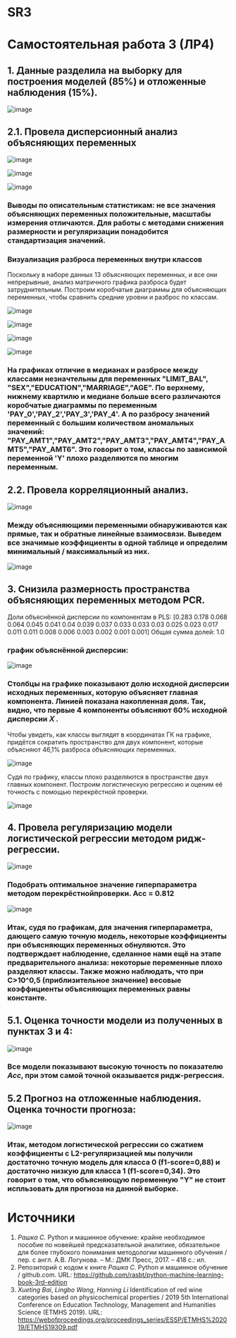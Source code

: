 # SR3
# Самостоятельная работа 3 (ЛР4)

## 1. Данные разделила на выборку для построения моделей (85%) и отложенные наблюдения (15%).

![image](https://user-images.githubusercontent.com/93768556/200138200-da3b112c-df5b-4412-9d19-011a932806fc.png)

## 2.1. Провела дисперсионный анализ объясняющих переменных

![image](https://user-images.githubusercontent.com/93768556/200138249-5f9a9bf1-95be-497f-addf-a11d43d6369b.png)

![image](https://user-images.githubusercontent.com/93768556/200138259-f9eb2afc-8e7f-4e57-8c49-f20620fa7817.png)

![image](https://user-images.githubusercontent.com/93768556/200138272-be1b1fd4-09e1-46c0-95e8-45a7929b8d82.png)

### Выводы по описательным статистикам: не все значения объясняющих переменных положительные, масштабы измерения отличаются. Для работы с методами снижения размерности и регуляризации понадобится стандартизация значений.
### Визуализация разброса переменных внутри классов  
Поскольку в наборе данных 13 объясняющих переменных, и все они непрерывные, анализ матричного графика разброса будет затруднительным. Построим коробчатые диаграммы для объясняющих переменных, чтобы сравнить средние уровни и разброс по классам. 

![image](https://user-images.githubusercontent.com/93768556/200138392-ac7d8cf1-32a7-4b3a-bacf-906bcf5b33e6.png)

![image](https://user-images.githubusercontent.com/93768556/200138418-b2efde99-20f7-4f1c-b79c-d13f5880e502.png)

![image](https://user-images.githubusercontent.com/93768556/200138467-73f63ddf-b854-4bd2-93b7-085299905061.png)

![image](https://user-images.githubusercontent.com/93768556/200138568-d69f1150-be67-458c-8ce2-2ee96ed5df10.png)

### На графиках отличие в медианах и разбросе между классами незначтельны для переменных "LIMIT_BAL", "SEX","EDUCATION","MARRIAGE","AGE". По верхнему, нижнему квартилю и медиане больше всего различаются коробчатые диаграммы по переменным 'PAY_0','PAY_2','PAY_3','PAY_4'. А по разбросу значений переменный с большим количеством аномальных значений: "PAY_AMT1","PAY_AMT2","PAY_AMT3","PAY_AMT4","PAY_AMT5","PAY_AMT6". Это говорит о том, классы по зависимой переменной 'Y' плохо разделяются по многим переменным.  

## 2.2. Провела корреляционный анализ.

![image](https://user-images.githubusercontent.com/93768556/200138661-b18690a2-7847-4520-9a91-522f9ac0eb3b.png)

### Между объясняющими переменными обнаруживаются как прямые, так и обратные линейные взаимосвязи. Выведем все значимые коэффициенты в одной таблице и определим минимальный / максимальный из них.  

![image](https://user-images.githubusercontent.com/93768556/200138801-4ddae9d9-acfa-4cc5-ab51-f13dbe90f08a.png)

## 3. Снизила размерность пространства объясняющих переменных методом PCR.

Доли объяснённой дисперсии по компонентам в PLS:
 [0.283 0.178 0.068 0.064 0.045 0.041 0.04  0.039 0.037 0.033 0.033 0.03
 0.025 0.023 0.017 0.011 0.011 0.008 0.006 0.003 0.002 0.001 0.001] 
Общая сумма долей: 1.0

### график объяснённой дисперсии:

![image](https://user-images.githubusercontent.com/93768556/200138937-e77d21d4-07a7-49b7-9da7-66e479061df4.png)

### Столбцы на графике показывают долю исходной дисперсии исходных переменных, которую объясняет главная компонента. Линией показана накопленная доля. Так, видно, что первые 4 компоненты объясняют 60% исходной дисперсии  𝑋 .
Чтобы увидеть, как классы выглядят в координатах ГК на графике, придётся сократить пространство для двух компонент, которые объясняют 46,1% разброса объясняющих переменных.

![image](https://user-images.githubusercontent.com/93768556/200139012-3d3a480a-50f7-4549-beb4-500a05557cd2.png)

Судя по графику, классы плохо разделяются в пространстве двух главных компонент. Построим логистическую регрессию и оценим её точность с помощью перекрёстной проверки.

![image](https://user-images.githubusercontent.com/93768556/200139058-5a10d037-de50-472e-8a12-262e07372c38.png)

## 4. Провела регуляризацию модели логистической регрессии методом ридж-регрессии.

![image](https://user-images.githubusercontent.com/93768556/200139211-61d2472a-cee6-4b8f-9d5d-38ade765a87e.png)

### Подобрать оптимальное значение гиперпараметра методом перекрёстнойпроверки. Acc = 0.812

![image](https://user-images.githubusercontent.com/93768556/200139359-38324da9-c20f-44f2-b0ff-3585a3417e03.png)

### Итак, судя по графикам, для значения гиперпараметра, дающего самую точную модель, некоторые коэффициенты при объясняющих переменных обнуляются. Это подтверждает наблюдение, сделанное нами ещё на этапе предварительного анализа: некоторые переменные плохо разделяют классы. Также можно наблюдать, что при С>10^0,5 (приблизительное значение) весовые коэффициенты объясняющих переменных равны константе.

## 5.1. Оценка точности модели из полученных в пунктах 3 и 4:

![image](https://user-images.githubusercontent.com/93768556/200139445-7e67c452-17e9-4232-b198-1f7ba6a879ba.png)

### Все модели показывают высокую точность по показателю $Acc$, при этом самой точной оказывается ридж-регрессия. 

## 5.2  Прогноз на отложенные наблюдения. Оценка точности прогноза:

![image](https://user-images.githubusercontent.com/93768556/200139507-0c270c44-5890-4cf9-9a5b-9d455afe58de.png)

### Итак, методом логистической регрессии со сжатием коэффициенты с L2-регуляризацией мы получили достаточно точную модель для класса 0 (f1-score=0,88) и достаточно низкую для класса 1 (f1-score=0,34). Это говорит о том, что объясняющую переменную "Y" не стоит испльзовать для прогноза на данной выборке.  

# Источники 

1. *Рашка С.* Python и машинное обучение: крайне необходимое пособие по новейшей предсказательной аналитике, обязательное для более глубокого понимания методологии машинного обучения / пер. с англ. А.В. Логунова. – М.: ДМК Пресс, 2017. – 418 с.: ил.  
1. Репозиторий с кодом к книге *Рашка С.* Python и машинное обучение / github.com. URL: <https://github.com/rasbt/python-machine-learning-book-3rd-edition>  
1. *Xueting Bai*, *Lingbo Wang*, *Hanning Li* Identification of red wine categories based on physicochemical properties / 2019 5th International Conference on Education Technology, Management and Humanities Science (ETMHS 2019). URL: <https://webofproceedings.org/proceedings_series/ESSP/ETMHS%202019/ETMHS19309.pdf>  
